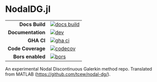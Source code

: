 # NodalDG.jl

|||
|---------------------:|:----------------------------------------------|
| **Docs Build**       | [![docs build][docs-bld-img]][docs-bld-url]   |
| **Documentation**    | [![dev][docs-dev-img]][docs-dev-url]          |
| **GHA CI**           | [![gha ci][gha-ci-img]][gha-ci-url]           |
| **Code Coverage**    | [![codecov][codecov-img]][codecov-url]        |
| **Bors enabled**     | [![bors][bors-img]][bors-url]                 |

[docs-bld-img]: https://github.com/charleskawczynski/NodalDG.jl/workflows/Documentation/badge.svg
[docs-bld-url]: https://github.com/charleskawczynski/NodalDG.jl/actions?query=workflow%3ADocumentation

[docs-dev-img]: https://img.shields.io/badge/docs-dev-blue.svg
[docs-dev-url]: https://charleskawczynski.github.io/NodalDG.jl/dev/

[gha-ci-img]: https://github.com/charleskawczynski/NodalDG.jl/workflows/ci/badge.svg
[gha-ci-url]: https://github.com/charleskawczynski/NodalDG.jl/actions?query=workflow%3Aci

[codecov-img]: https://codecov.io/gh/charleskawczynski/NodalDG.jl/branch/main/graph/badge.svg
[codecov-url]: https://codecov.io/gh/charleskawczynski/NodalDG.jl

[bors-img]: https://bors.tech/images/badge_small.svg
[bors-url]: https://app.bors.tech/repositories/28031

An experimental Nodal Discontinuous Galerkin method repo. Translated from MATLAB (https://github.com/tcew/nodal-dg/).

